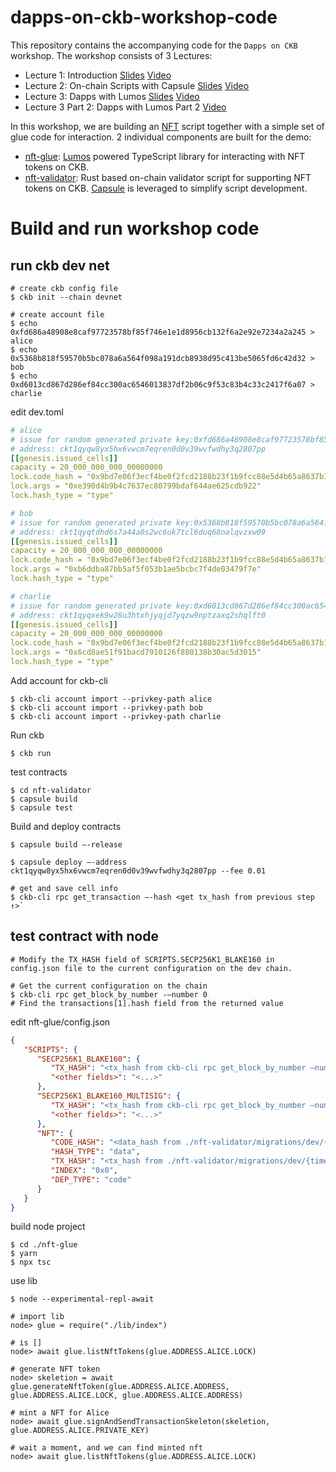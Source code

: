 # dapps-on-ckb-workshop-code

This repository contains the accompanying code for the `Dapps on CKB` workshop. The workshop consists of 3 Lectures:

* Lecture 1: Introduction [Slides](https://docs.google.com/presentation/d/10m3jPutAc731S5kHgS8axE565CPiUXNmCSU4eCZgv5Y/edit?usp=sharing) [Video](https://www.youtube.com/watch?v=iVjccs3z5q0)
* Lecture 2: On-chain Scripts with Capsule [Slides](https://docs.google.com/presentation/d/1pl5DtkaoHceC2zZ_OTosXAr98cr80D-8D_5iVEptecY/edit?usp=sharing) [Video](https://www.youtube.com/watch?v=NcN3NiBuJbo)
* Lecture 3: Dapps with Lumos [Slides](https://docs.google.com/presentation/d/1fQKyOrkN8I61a1ZGXCgRczi6T_zWH0aN-IA2SFpdCU4/edit?usp=sharing) [Video](https://www.youtube.com/watch?v=7ob-WL1eWrQ)
* Lecture 3 Part 2: Dapps with Lumos Part 2 [Video](https://www.youtube.com/watch?v=TJ2bnSFUpPQ&t=20s)

In this workshop, we are building an [NFT](https://talk.nervos.org/t/rfc-ckb-nft-draft-spec/4779) script together with a simple set of glue code for interaction. 2 individual components are built for the demo:

* [nft-glue](/nft-glue): [Lumos](https://github.com/nervosnetwork/lumos) powered TypeScript library for interacting with NFT tokens on CKB.
* [nft-validator](/nft-validator): Rust based on-chain validator script for supporting NFT tokens on CKB. [Capsule](https://github.com/nervosnetwork/capsule) is leveraged to simplify script development.


# Build and run workshop code

## run ckb dev net

```
# create ckb config file
$ ckb init --chain devnet

# create account file 
$ echo 0xfd686a48908e8caf97723578bf85f746e1e1d8956cb132f6a2e92e7234a2a245 > alice
$ echo 0x5368b818f59570b5bc078a6a564f098a191dcb8938d95c413be5065fd6c42d32 > bob
$ echo 0xd6013cd867d286ef84cc300ac6546013837df2b06c9f53c83b4c33c2417f6a07 > charlie
```

edit dev.toml

``` yaml
# alice
# issue for random generated private key:0xfd686a48908e8caf97723578bf85f746e1e1d8956cb132f6a2e92e7234a2a245
# address: ckt1qyqw8yx5hx6vwcm7eqren0d0v39wvfwdhy3q2807pp
[[genesis.issued_cells]]
capacity = 20_000_000_000_00000000
lock.code_hash = "0x9bd7e06f3ecf4be0f2fcd2188b23f1b9fcc88e5d4b65a8637b17723bbda3cce8"
lock.args = "0xe390d4b9b4c7637ec80799bdaf644ae625cdb922"
lock.hash_type = "type"

# bob
# issue for random generated private key:0x5368b818f59570b5bc078a6a564f098a191dcb8938d95c413be5065fd6c42d32
# address: ckt1qyqtdhd6s7a44a0s2wc6uk7tcl6duq68nalqvzxw09
[[genesis.issued_cells]]
capacity = 20_000_000_000_00000000
lock.code_hash = "0x9bd7e06f3ecf4be0f2fcd2188b23f1b9fcc88e5d4b65a8637b17723bbda3cce8"
lock.args = "0xb6ddba87bb5af5f053b1ae5bcbc7f4de03479f7e"
lock.hash_type = "type"

# charlie
# issue for random generated private key:0xd6013cd867d286ef84cc300ac6546013837df2b06c9f53c83b4c33c2417f6a07
# address: ckt1qyqxek9w28u3htxhjyqjd7yqzw9nptzaxq2shqlft0
[[genesis.issued_cells]]
capacity = 20_000_000_000_00000000
lock.code_hash = "0x9bd7e06f3ecf4be0f2fcd2188b23f1b9fcc88e5d4b65a8637b17723bbda3cce8"
lock.args = "0x6cd8ae51f91bacd7910126f880138b30ac5d3015"
lock.hash_type = "type"
```

Add account for ckb-cli
``` 
$ ckb-cli account import --privkey-path alice
$ ckb-cli account import --privkey-path bob
$ ckb-cli account import --privkey-path charlie
```

Run ckb
```
$ ckb run
```

test contracts
``` 
$ cd nft-validator
$ capsule build
$ capsule test
```

Build and deploy contracts
```
$ capsule build —-release

$ capsule deploy —-address ckt1qyqw8yx5hx6vwcm7eqren0d0v39wvfwdhy3q2807pp --fee 0.01

# get and save cell info
$ ckb-cli rpc get_transaction —-hash <get tx_hash from previous step ↑>` 
```

## test contract with node 


```
# Modify the TX_HASH field of SCRIPTS.SECP256K1_BLAKE160 in config.json file to the current configuration on the dev chain.

# Get the current configuration on the chain
$ ckb-cli rpc get_block_by_number -—number 0
# Find the transactions[1].hash field from the returned value
```


edit nft-glue/config.json
``` json
{
   "SCRIPTS": {
      "SECP256K1_BLAKE160": {
         "TX_HASH": "<tx_hash from ckb-cli rpc get_block_by_number —number 0>",
         "<other fields>": "<...>"
      },
      "SECP256K1_BLAKE160_MULTISIG": {
         "TX_HASH": "<tx_hash from ckb-cli rpc get_block_by_number —number 0>",
         "<other fields>": "<...>"
      },
      "NFT": {
         "CODE_HASH": "<data_hash from ./nft-validator/migrations/dev/{timestamp}.json>",
         "HASH_TYPE": "data",
         "TX_HASH": "<tx_hash from ./nft-validator/migrations/dev/{timestamp}.json>",
         "INDEX": "0x0",
         "DEP_TYPE": "code"
      }
   }
}
```


build node project
```
$ cd ./nft-glue
$ yarn
$ npx tsc
```

use lib
```
$ node --experimental-repl-await

# import lib
node> glue = require("./lib/index")

# is []
node> await glue.listNftTokens(glue.ADDRESS.ALICE.LOCK)

# generate NFT token 
node> skeletion = await glue.generateNftToken(glue.ADDRESS.ALICE.ADDRESS, glue.ADDRESS.ALICE.LOCK, glue.ADDRESS.ALICE.ADDRESS)

# mint a NFT for Alice
node> await glue.signAndSendTransactionSkeleton(skeletion, glue.ADDRESS.ALICE.PRIVATE_KEY)

# wait a moment, and we can find minted nft
node> await glue.listNftTokens(glue.ADDRESS.ALICE.LOCK)
```
